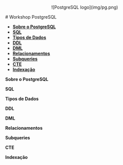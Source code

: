 <p align="center">
![PostgreSQL logo](img/pg.png)
</p>
# Workshop PostgreSQL




 * [**Sobre o PostgreSQL**](#pg)
  * [**SQL**](#sql)
 * [**Tipos de Dados**](#types)
 * [**DDL**](#ddl)
 * [**DML**](#dml)
 * [**Relacionamentos**](#relacionamentos)
 * [**Subqueries**](#subqueries)
 * [**CTE**](#cte)
 * [**Indexação**](#index)

 

 
 **Sobre o PostgreSQL**<a id="pg"></a><p />
**SQL**<a id="sql"></a><p />
**Tipos de Dados**<a id="types"></a><p />
**DDL**<a id="ddl"></a><p />
**DML**<a id="dml"></a><p />
**Relacionamentos**<a id="relacionamentos"></a><p />
 **Subqueries**<a id="subqueries"></a><p />
**CTE**<a id="cte"></a><p />
 **Indexação**<a id="index"></a><p />

